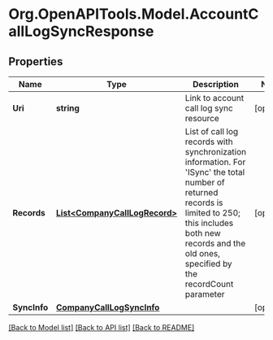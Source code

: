 
# Org.OpenAPITools.Model.AccountCallLogSyncResponse

## Properties

Name | Type | Description | Notes
------------ | ------------- | ------------- | -------------
**Uri** | **string** | Link to account call log sync resource | [optional] 
**Records** | [**List&lt;CompanyCallLogRecord&gt;**](CompanyCallLogRecord.md) | List of call log records with synchronization information. For &#39;ISync&#39; the total number of returned records is limited to 250; this includes both new records and the old ones, specified by the recordCount parameter | [optional] 
**SyncInfo** | [**CompanyCallLogSyncInfo**](CompanyCallLogSyncInfo.md) |  | [optional] 

[[Back to Model list]](../README.md#documentation-for-models)
[[Back to API list]](../README.md#documentation-for-api-endpoints)
[[Back to README]](../README.md)

